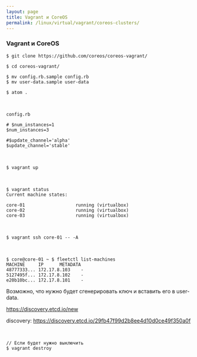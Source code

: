 ```yaml
---
layout: page
title: Vagrant и CoreOS
permalink: /linux/virtual/vagrant/coreos-clusters/
---
```



### Vagrant и CoreOS

    $ git clone https://github.com/coreos/coreos-vagrant/

    $ cd coreos-vagrant/

    $ mv config.rb.sample config.rb
    $ mv user-data.sample user-data

    $ atom .

<br/>

    config.rb

    # $num_instances=1
    $num_instances=3

    #$update_channel='alpha'
    $update_channel='stable'


<br/>

    $ vagrant up

<br/>

    $ vagrant status
    Current machine states:

    core-01                   running (virtualbox)
    core-02                   running (virtualbox)
    core-03                   running (virtualbox)


<br/>

    $ vagrant ssh core-01 -- -A

<br/>

    $ core@core-01 ~ $ fleetctl list-machines
    MACHINE		IP		METADATA
    48777333...	172.17.8.103	-
    5127495f...	172.17.8.102	-
    e20b10bc...	172.17.8.101	-


Возможно, что нужно будет сгенерировать ключ и вставить его в user-data.

https://discovery.etcd.io/new

discovery: https://discovery.etcd.io/29fb47f99d2b8ee4d10d0ce49f350a0f

<br/>

    // Если будет нужно выключить
    $ vagrant destroy
